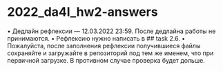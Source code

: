 # 2022_da4l_hw2-answers
• Дедлайн рефлексии — 12.03.2022 23:59. После дедлайна работы не принимаются.
• Рефлексию нужно написать в ## task 2.6.
• Пожалуйста, после заполнения рефлексии получившиеся файлы сохраняйте и загружайте в репозиторий под тем же именем, что при первичной загрузке. В противном случае проверка будет дольше.

